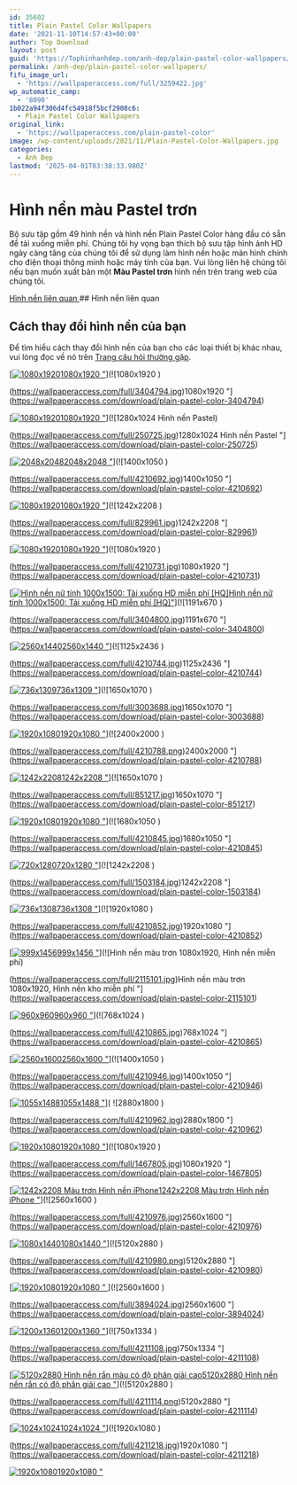 ```yaml
---
id: 35602
title: Plain Pastel Color Wallpapers
date: '2021-11-10T14:57:43+00:00'
author: Top Download
layout: post
guid: 'https://Tophinhanhdep.com/anh-dep/plain-pastel-color-wallpapers/'
permalink: /anh-dep/plain-pastel-color-wallpapers/
fifu_image_url:
  - 'https://wallpaperaccess.com/full/3259422.jpg'
wp_automatic_camp:
  - '8098'
1b022a94f306d4fc54918f5bcf2908c6:
  - Plain Pastel Color Wallpapers
original_link:
  - 'https://wallpaperaccess.com/plain-pastel-color'
image: /wp-content/uploads/2021/11/Plain-Pastel-Color-Wallpapers.jpg
categories:
  - Ảnh Đẹp
lastmod: '2025-04-01T03:38:33.980Z'
---
```

# Hình nền màu Pastel trơn

Bộ sưu tập gồm 49 hình nền và hình nền Plain Pastel Color hàng đầu có sẵn để tải xuống miễn phí. Chúng tôi hy vọng bạn thích bộ sưu tập hình ảnh HD ngày càng tăng của chúng tôi để sử dụng làm hình nền hoặc màn hình chính cho điện thoại thông minh hoặc máy tính của bạn. Vui lòng liên hệ chúng tôi nếu bạn muốn xuất bản một **Màu Pastel trơn** hình nền trên trang web của chúng tôi.

[Hình nền liên quan ](#related) ## Hình nền liên quan

## Cách thay đổi hình nền của bạn

Để tìm hiểu cách thay đổi hình nền của bạn cho các loại thiết bị khác nhau, vui lòng đọc về nó trên [Trang câu hỏi thường gặp](https://tophinhanhdep.com/faq/).

  
[[![1080x1920 ](https://wallpaperaccess.com/full/3259422.jpg)1080x1920 "](https://wallpaperaccess.com/download/plain-pastel-color-3259422)](![1080x1920 )

(https://wallpaperaccess.com/full/3404794.jpg)1080x1920 "](https://wallpaperaccess.com/download/plain-pastel-color-3404794)

[[![1080x1920 ](https://wallpaperaccess.com/full/4199533.jpg)1080x1920 "](https://wallpaperaccess.com/download/plain-pastel-color-4199533)](![1280x1024 Hình nền Pastel)

(https://wallpaperaccess.com/full/250725.jpg)1280x1024 Hình nền Pastel "](https://wallpaperaccess.com/download/plain-pastel-color-250725)

[[![2048x2048 ](https://wallpaperaccess.com/full/3011925.png)2048x2048 "](https://wallpaperaccess.com/download/plain-pastel-color-3011925)](![1400x1050 )

(https://wallpaperaccess.com/full/4210692.jpg)1400x1050 "](https://wallpaperaccess.com/download/plain-pastel-color-4210692)

[[![1080x1920 ](https://wallpaperaccess.com/full/4210704.jpg)1080x1920 "](https://wallpaperaccess.com/download/plain-pastel-color-4210704)](![1242x2208 )

(https://wallpaperaccess.com/full/829961.jpg)1242x2208 "](https://wallpaperaccess.com/download/plain-pastel-color-829961)

[[![1080x1920 ](https://wallpaperaccess.com/full/4210712.png)1080x1920 "](https://wallpaperaccess.com/download/plain-pastel-color-4210712)](![1080x1920 )

(https://wallpaperaccess.com/full/4210731.jpg)1080x1920 "](https://wallpaperaccess.com/download/plain-pastel-color-4210731)

[[![Hình nền nữ tính 1000x1500: Tải xuống HD miễn phí [HQ]](https://wallpaperaccess.com/full/1273982.jpg)Hình nền nữ tính 1000x1500: Tải xuống HD miễn phí \[HQ\]"](https://wallpaperaccess.com/download/plain-pastel-color-1273982)](![1191x670 )

(https://wallpaperaccess.com/full/3404800.jpg)1191x670 "](https://wallpaperaccess.com/download/plain-pastel-color-3404800)

[[![2560x1440 ](https://wallpaperaccess.com/full/2456522.jpg)2560x1440 "](https://wallpaperaccess.com/download/plain-pastel-color-2456522)](![1125x2436 )

(https://wallpaperaccess.com/full/4210744.jpg)1125x2436 "](https://wallpaperaccess.com/download/plain-pastel-color-4210744)

[[![736x1309 ](https://wallpaperaccess.com/full/4210777.jpg)736x1309 "](https://wallpaperaccess.com/download/plain-pastel-color-4210777)](![1650x1070 )

(https://wallpaperaccess.com/full/3003688.jpg)1650x1070 "](https://wallpaperaccess.com/download/plain-pastel-color-3003688)

[[![1920x1080 ](https://wallpaperaccess.com/full/4210784.jpg)1920x1080 "](https://wallpaperaccess.com/download/plain-pastel-color-4210784)](![2400x2000 )

(https://wallpaperaccess.com/full/4210788.png)2400x2000 "](https://wallpaperaccess.com/download/plain-pastel-color-4210788)

[[![1242x2208 ](https://wallpaperaccess.com/full/3483075.jpg)1242x2208 "](https://wallpaperaccess.com/download/plain-pastel-color-3483075)](![1650x1070 )

(https://wallpaperaccess.com/full/851217.jpg)1650x1070 "](https://wallpaperaccess.com/download/plain-pastel-color-851217)

[[![1920x1080 ](https://wallpaperaccess.com/full/4210834.jpg)1920x1080 "](https://wallpaperaccess.com/download/plain-pastel-color-4210834)](![1680x1050 )

(https://wallpaperaccess.com/full/4210845.jpg)1680x1050 "](https://wallpaperaccess.com/download/plain-pastel-color-4210845)

[[![720x1280 ](https://wallpaperaccess.com/full/1771064.jpg)720x1280 "](https://wallpaperaccess.com/download/plain-pastel-color-1771064)](![1242x2208 )

(https://wallpaperaccess.com/full/1503184.jpg)1242x2208 "](https://wallpaperaccess.com/download/plain-pastel-color-1503184)

[[![736x1308 ](https://wallpaperaccess.com/full/831675.jpg)736x1308 "](https://wallpaperaccess.com/download/plain-pastel-color-831675)](![1920x1080 )

(https://wallpaperaccess.com/full/4210852.jpg)1920x1080 "](https://wallpaperaccess.com/download/plain-pastel-color-4210852)

[[![999x1456 ](https://wallpaperaccess.com/full/3539520.jpg)999x1456 "](https://wallpaperaccess.com/download/plain-pastel-color-3539520)](![Hình nền màu trơn 1080x1920, Hình nền miễn phí)

(https://wallpaperaccess.com/full/2115101.jpg)Hình nền màu trơn 1080x1920, Hình nền kho miễn phí "](https://wallpaperaccess.com/download/plain-pastel-color-2115101)

[[![960x960 ](https://wallpaperaccess.com/full/4210859.jpg)960x960 "](https://wallpaperaccess.com/download/plain-pastel-color-4210859)](![768x1024 )

(https://wallpaperaccess.com/full/4210865.jpg)768x1024 "](https://wallpaperaccess.com/download/plain-pastel-color-4210865)

[[![2560x1600 ](https://wallpaperaccess.com/full/4210868.jpg)2560x1600 "](https://wallpaperaccess.com/download/plain-pastel-color-4210868)](![1400x1050 )

(https://wallpaperaccess.com/full/4210946.jpg)1400x1050 "](https://wallpaperaccess.com/download/plain-pastel-color-4210946)

[[![1055x1488 ](https://wallpaperaccess.com/full/3918787.jpg)1055x1488 "](https://wallpaperaccess.com/download/plain-pastel-color-3918787)]( ![2880x1800 )

(https://wallpaperaccess.com/full/4210962.jpg)2880x1800 "](https://wallpaperaccess.com/download/plain-pastel-color-4210962)

[[![1920x1080 ](https://wallpaperaccess.com/full/4210965.jpg)1920x1080 "](https://wallpaperaccess.com/download/plain-pastel-color-4210965)](![1080x1920 )

(https://wallpaperaccess.com/full/1467805.jpg)1080x1920 "](https://wallpaperaccess.com/download/plain-pastel-color-1467805)

[[![1242x2208 Màu trơn Hình nền iPhone](https://wallpaperaccess.com/full/1503184.jpg)1242x2208 Màu trơn Hình nền iPhone "](https://wallpaperaccess.com/download/plain-pastel-color-1503184)](![2560x1600 )

(https://wallpaperaccess.com/full/4210976.jpg)2560x1600 "](https://wallpaperaccess.com/download/plain-pastel-color-4210976)

[[![1080x1440 ](https://wallpaperaccess.com/full/3873949.jpg)1080x1440 "](https://wallpaperaccess.com/download/plain-pastel-color-3873949)](![5120x2880 )

(https://wallpaperaccess.com/full/4210980.png)5120x2880 "](https://wallpaperaccess.com/download/plain-pastel-color-4210980)

[[![1920x1080 ](https://wallpaperaccess.com/full/4211098.jpg)1920x1080 " ](https://wallpaperaccess.com/download/plain-pastel-color-4211098)](![2560x1600 )

(https://wallpaperaccess.com/full/3894024.jpg)2560x1600 "](https://wallpaperaccess.com/download/plain-pastel-color-3894024)

[[![1200x1360 ](https://wallpaperaccess.com/full/3637564.jpg)1200x1360 "](https://wallpaperaccess.com/download/plain-pastel-color-3637564)](![750x1334 )

(https://wallpaperaccess.com/full/4211108.jpg)750x1334 "](https://wallpaperaccess.com/download/plain-pastel-color-4211108)

[[![5120x2880 Hình nền rắn màu có độ phân giải cao](https://wallpaperaccess.com/full/250731.png)5120x2880 Hình nền nền rắn có độ phân giải cao "](https://wallpaperaccess.com/download/plain-pastel-color-250731)](![5120x2880 )

(https://wallpaperaccess.com/full/4211114.png)5120x2880 "](https://wallpaperaccess.com/download/plain-pastel-color-4211114)

[[![1024x1024 ](https://wallpaperaccess.com/full/2115213.jpg)1024x1024 "](https://wallpaperaccess.com/download/plain-pastel-color-2115213)](![1920x1080 )

(https://wallpaperaccess.com/full/4211218.jpg)1920x1080 "](https://wallpaperaccess.com/download/plain-pastel-color-4211218)

[![1920x1080 ](https://wallpaperaccess.com/full/4211225.png)1920x1080 "](https://wallpaperaccess.com/download/plain-pastel-color-4211225)
